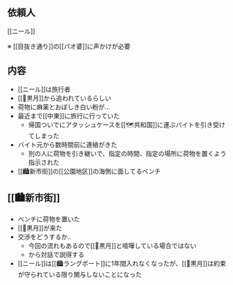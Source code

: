 ## 依頼人

[[ニール]]

※ [[目抜き通り]]の[[パオ婆]]に声かけが必要

## 内容

- [[ニール]]は旅行者
- [[🏢黒月]]から追われているらしい
- 荷物に麻薬とおぼしき白い粉が...
- 最近まで[[中東]]に旅行に行っていた
	- 帰国ついでにアタッシュケースを[[🗺️共和国]]に運ぶバイトを引き受けてしまった
- バイト元から数時間前に連絡がきた
	- 別の人に荷物を引き継いで、指定の時間、指定の場所に荷物を置くよう指示された
- [[🏙️新市街]]の[[公園地区]]の海側に面してるベンチ
 
 ## [[🏙️新市街]]
 
 - ベンチに荷物を置いた
 - [[🏢黒月]]が来た
 - 交渉をどうするか..
	 - 今回の流れもあるので[[🏢黒月]]と喧嘩している場合ではない
	 - から対話で説得する
- [[ニール]]は[[🏙️ラングポート]]に1年間入れなくなったが、[[🏢黒月]]は約束が守られている限り関与しないことになった
